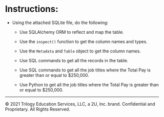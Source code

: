# Instructions:

* Using the attached SQLite file, do the following:

  * Use SQLAlchemy ORM to reflect and map the table.

  * Use the `inspect()` function to get the column names and types.

  * Use the `Metadata` and `Table` object to get the column names.

  * Use SQL commands to get all the records in the table.

  * Use SQL commands to get all the job titles where the Total Pay is greater than or equal to $250,000.

  * Use Python to get all the job titles where the Total Pay is greater than or equal to $250,000.

---

© 2021 Trilogy Education Services, LLC, a 2U, Inc. brand.  Confidential and Proprietary.  All Rights Reserved.
